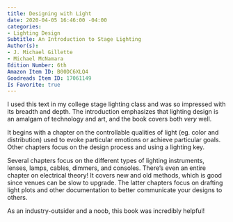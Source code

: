 ```yaml
---
title: Designing with Light
date: 2020-04-05 16:46:00 -04:00
categories:
- Lighting Design
Subtitle: An Introduction to Stage Lighting
Author(s):
- J. Michael Gillette
- Michael McNamara
Edition Number: 6th
Amazon Item ID: B00DC6XLQ4
Goodreads Item ID: 17061149
Is Favorite: true
---
```


I used this text in my college stage lighting class and was so impressed with its breadth and depth. The introduction emphasizes that lighting design is an amalgam of technology and art, and the book covers both *very* well.

It begins with a chapter on the controllable qualities of light (eg. color and distribution) used to evoke particular emotions or achieve particular goals. Other chapters focus on the design process and using a lighting key.

Several chapters focus on the different types of lighting instruments, lenses, lamps, cables, dimmers, and consoles. There’s even an entire chapter on electrical theory! It covers new and old methods, which is good since venues can be slow to upgrade. The latter chapters focus on drafting light plots and other documentation to better communicate your designs to others.

As an industry-outsider and a noob, this book was incredibly helpful!